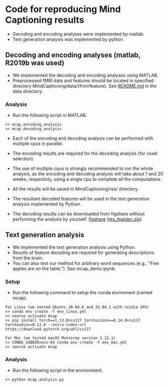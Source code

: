 # Code for reproducing Mind Captioning results
- Decoding and encoding analyses were implemented by matlab.
- Text generation analysis was implemented by python.

## Decoding and encoding analyses (matlab, R2019b was used)
- We implemented the decoding and encoding analyses using MATLAB.
- Preprocessed fMRI data and features should be located in specified directory MindCaptioning/data/{fmri/feature}. See [README.md](../data/README.md) in the data directory.

### Analysis
- Run the following script in MATLAB.
```plaintext
>> mcap_encoding_analysis
>> mcap_decoding_analysis
```
- Each of the encoding and decoding analysis can be performed with multiple cpus in parallel.
- The encoding results are required for the decoding analysis (for voxel selection).
- The use of multiple cpus is strongly recommended to run the whole analysis, as the encoding and decoding analysis will take about 1 and 20 weeks, respectivly, using a single cpu to complete all the computations.
 
- All the results will be saved in MindCaptioning/res/ directory.
- The resultant decoded features will be used in the text generation analysis implemented by Python.
- The decoding results can be downloaded from figshare without performing the analysis by yourself:
 <a href="https://doi.org/10.6084/m9.figshare.25808179">figshare</a>
 (<a href="https://figshare.com/ndownloader/files/46338292">res_featdec.zip</a>)

## Text generation analysis
- We implemented the text generation analysis using Python.
- Results of feature decoding are required for generating descriptions from the brain.
- You can also test our method for arbitrary word sequences (e.g., "Five apples are on the table."). See mcap_demo.ipynb. 

### Setup
- Run the following command to setup the conda enviroment (named mcap).
```plaintext
For Linux (we tested Ubuntu 20.04.6 and 22.04.1 with nvidia GPU)
>> conda env create -f env_linux.yml
>> source activate mcap
>> pip install torch==1.13.0+cu117 torchvision==0.14.0+cu117 torchaudio==0.13.0 --extra-index-url https://download.pytorch.org/whl/cu117

For Mac (we tested macOS Monterey version 1.12.1)
>> CONDA_SUBDIR=osx-64 conda env create -f env_mac.yml
>> source activate mcap
```

### Analysis
- Run the following script in the environment.
```plaintext
>> python mcap_analysis.py
```
